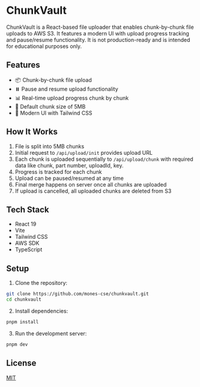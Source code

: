 # ChunkVault

ChunkVault is a React-based file uploader that enables chunk-by-chunk file uploads to AWS S3. It features a modern UI with upload progress tracking and pause/resume functionality. It is not production-ready and is intended for educational purposes only.

## Features

- 📦 Chunk-by-chunk file upload
- ⏸️ Pause and resume upload functionality
- 📊 Real-time upload progress chunk by chunk
- 🎯 Default chunk size of 5MB
- 🎨 Modern UI with Tailwind CSS

## How It Works

1. File is split into 5MB chunks
2. Initial request to `/api/upload/init` provides upload URL
3. Each chunk is uploaded sequentially to `/api/upload/chunk` with required data like chunk, part number, uploadId, key.
4. Progress is tracked for each chunk
5. Upload can be paused/resumed at any time
6. Final merge happens on server once all chunks are uploaded
7. If upload is cancelled, all uploaded chunks are deleted from S3

## Tech Stack

- React 19
- Vite
- Tailwind CSS
- AWS SDK
- TypeScript

## Setup

1. Clone the repository:

```bash
git clone https://github.com/mones-cse/chunkvault.git
cd chunkvault
```

2. Install dependencies:

```bash
pnpm install
```

3. Run the development server:

```bash
pnpm dev
```

## License

[MIT](https://choosealicense.com/licenses/mit/)
